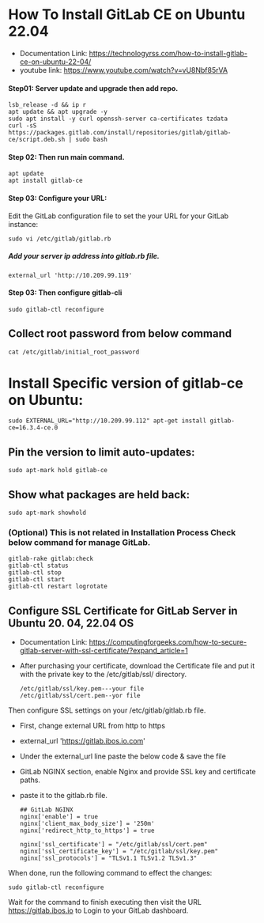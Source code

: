 # How To Install GitLab CE on Ubuntu 22.04 
* Documentation Link: https://technologyrss.com/how-to-install-gitlab-ce-on-ubuntu-22-04/
* youtube link: https://www.youtube.com/watch?v=vU8Nbf85rVA
#### Step01: Server update and upgrade then add repo.
    lsb_release -d && ip r
    apt update && apt upgrade -y
    sudo apt install -y curl openssh-server ca-certificates tzdata
    curl -sS https://packages.gitlab.com/install/repositories/gitlab/gitlab-ce/script.deb.sh | sudo bash
#### Step 02: Then run main command.
    apt update
    apt install gitlab-ce
#### Step 03: Configure your URL:
Edit the GitLab configuration file to set the your URL for your GitLab instance:

    sudo vi /etc/gitlab/gitlab.rb
#####  Add your server ip address into gitlab.rb file.
    external_url 'http://10.209.99.119'
#### Step 03: Then configure gitlab-cli
    sudo gitlab-ctl reconfigure
## Collect root password from below command
    cat /etc/gitlab/initial_root_password
# Install Specific version of gitlab-ce on Ubuntu:
    sudo EXTERNAL_URL="http://10.209.99.112" apt-get install gitlab-ce=16.3.4-ce.0
## Pin the version to limit auto-updates: 
    sudo apt-mark hold gitlab-ce
## Show what packages are held back: 
    sudo apt-mark showhold

###  (Optional) This is not related in Installation Process Check below command for manage GitLab.
    gitlab-rake gitlab:check
    gitlab-ctl status
    gitlab-ctl stop
    gitlab-ctl start
    gitlab-ctl restart logrotate
    
## Configure SSL Certificate for GitLab Server in Ubuntu 20. 04, 22.04 OS
* Documentation Link: https://computingforgeeks.com/how-to-secure-gitlab-server-with-ssl-certificate/?expand_article=1
* After purchasing your certificate, download the Certificate file and put it with the private key to the /etc/gitlab/ssl/ directory.
    
      /etc/gitlab/ssl/key.pem---your file
      /etc/gitlab/ssl/cert.pem--yor file
     
Then configure SSL settings on your /etc/gitlab/gitlab.rb file. 
* First, change external URL from http to https
* external_url 'https://gitlab.ibos.io.com'
* Under the external_url line paste the below code & save the file
* GitLab NGINX section, enable Nginx and provide SSL key and certificate paths.
* paste it to the gitlab.rb file.

      ## GitLab NGINX
      nginx['enable'] = true
      nginx['client_max_body_size'] = '250m'
      nginx['redirect_http_to_https'] = true
            
      nginx['ssl_certificate'] = "/etc/gitlab/ssl/cert.pem"
      nginx['ssl_certificate_key'] = "/etc/gitlab/ssl/key.pem"
      nginx['ssl_protocols'] = "TLSv1.1 TLSv1.2 TLSv1.3"
    
When done, run the following command to effect the changes:

    sudo gitlab-ctl reconfigure
    
Wait for the command to finish executing then visit the URL https://gitlab.ibos.io to Login to your GitLab dashboard.
